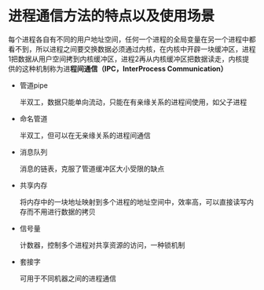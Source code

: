 # 进程通信方法的特点以及使用场景 

每个进程各自有不同的用户地址空间，任何一个进程的全局变量在另一个进程中都看不到，所以进程之间要交换数据必须通过内核，在内核中开辟一块缓冲区，进程1把数据从用户空间拷到内核缓冲区，进程2再从内核缓冲区把数据读走，内核提供的这种机制称为进**程间通信（IPC，InterProcess Communication）** 

- 管道pipe

  半双工，数据只能单向流动，只能在有亲缘关系的进程间使用，如父子进程

- 命名管道

  半双工，但可以在无亲缘关系的进程间通信

- 消息队列

  消息的链表，克服了管道缓冲区大小受限的缺点

- 共享内存

  将内存中的一块地址映射到多个进程的地址空间中，效率高，可以直接读写内存而不用进行数据的拷贝

- 信号量

  计数器，控制多个进程对共享资源的访问，一种锁机制

- 套接字

  可用于不同机器之间的进程通信